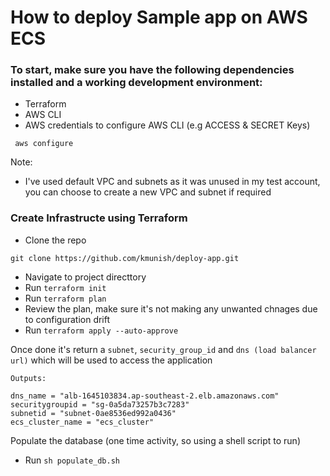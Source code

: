 # How to deploy Sample app on AWS ECS 

### To start, make sure you have the following dependencies installed and a working development environment:

* Terraform
* AWS CLI 
* AWS credentials to configure AWS CLI (e.g ACCESS & SECRET Keys)
```
 aws configure
```


Note:

- I've used default VPC and subnets as it was unused in my test account, you can choose to create a new VPC and subnet if required


### Create Infrastructe using Terraform

- Clone the repo
```
git clone https://github.com/kmunish/deploy-app.git
```
* Navigate to project directtory
* Run `terraform init`
* Run `terraform plan`
* Review the plan, make sure it's not making any unwanted chnages due to configuration drift
* Run `terraform apply --auto-approve`

Once done it's return a `subnet`, `security_group_id` and `dns (load balancer url)` which will be used to access the application

```
Outputs:

dns_name = "alb-1645103834.ap-southeast-2.elb.amazonaws.com"
securitygroupid = "sg-0a5da73257b3c7283"
subnetid = "subnet-0ae8536ed992a0436"
ecs_cluster_name = "ecs_cluster"
```

Populate the database (one time activity, so using a shell script to run)

* Run `sh populate_db.sh`
